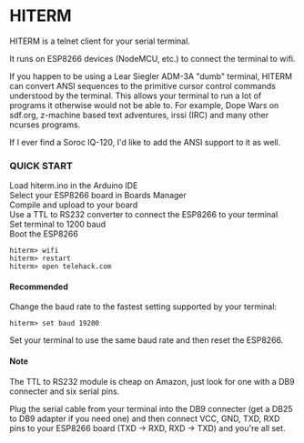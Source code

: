 # HITERM

HITERM is a telnet client for your serial terminal.

It runs on ESP8266 devices (NodeMCU, etc.) to connect the terminal to wifi.  

If you happen to be using a Lear Siegler ADM-3A "dumb" terminal, HITERM can convert ANSI sequences to the primitive cursor control commands understood by the terminal. This allows your terminal to run a lot of programs it otherwise would not be able to. For example, Dope Wars on sdf.org, z-machine based text adventures, irssi (IRC) and many other ncurses programs.  

If I ever find a Soroc IQ-120, I'd like to add the ANSI support to it as well.  


### QUICK START

Load hiterm.ino in the Arduino IDE  
Select your ESP8266 board in Boards Manager  
Compile and upload to your board  
Use a TTL to RS232 converter to connect the ESP8266 to your terminal  
Set terminal to 1200 baud  
Boot the ESP8266  

```
hiterm> wifi
hiterm> restart
hiterm> open telehack.com
```

#### Recommended

Change the baud rate to the fastest setting supported by your terminal:  
```
hiterm> set baud 19200
```

Set your terminal to use the same baud rate and then reset the ESP8266.  


#### Note

The TTL to RS232 module is cheap on Amazon, just look for one with a DB9 connecter and six serial pins.  

Plug the serial cable from your terminal into the DB9 connecter (get a DB25 to DB9 adapter if you need one) and then connect VCC, GND, TXD, RXD pins to your ESP8266 board (TXD -> RXD, RXD -> TXD) and you're all set.  
